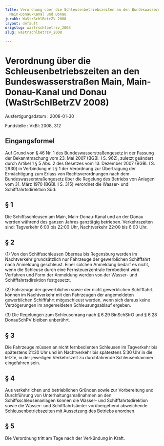 ```yaml
---
Title: Verordnung über die Schleusenbetriebszeiten an den Bundeswasserstraßen Main,
  Main-Donau-Kanal und Donau
jurabk: WaStrSchlBetrZV 2008
layout: default
origslug: wastrschlbetrzv_2008
slug: wastrschlbetrzv_2008

---
```


# Verordnung über die Schleusenbetriebszeiten an den Bundeswasserstraßen Main, Main-Donau-Kanal und Donau (WaStrSchlBetrZV 2008)

Ausfertigungsdatum
:   2008-01-30

Fundstelle
:   VkBl: 2008, 312

## Eingangsformel

Auf Grund von § 46 Nr. 1 des Bundeswasserstraßengesetz in der  Fassung
der Bekanntmachung vom 23. Mai 2007 (BGBl. I S. 962), zuletzt geändert
durch Artikel 1 § 5 Abs. 2 des Gesetzes vom 13. Dezember 2007 (BGBl. I
S. 2930) in Verbindung mit § 1 der Verordnung zur Übertragung der
Ermächtigung zum Erlass von Rechtsverordnungen nach dem
Bundeswasserstraßengesetz über die Regelung des  Betriebs von Anlagen
vom 31. März 1970 (BGBl. I S. 315) verordnet die Wasser- und
Schifffahrtsdirektion Süd:

## § 1

Die Schiffsschleusen am Main, Main-Donau-Kanal und an der Donau werden
während des ganzen Jahres ganztägig betrieben. Verkehrszeiten sind:
Tagverkehr  6:00 bis 22:00 Uhr, Nachtverkehr 22:00 bis 6:00 Uhr.

## § 2

(1) Von den Schiffsschleusen Obernau bis Regensburg werden im
Nachtverkehr grundsätzlich nur Fahrzeuge der gewerblichen Schifffahrt
nach Anmeldung geschleust. Einer solchen Anmeldung bedarf es nicht,
wenn die Schleuse durch eine Fernsteuerzentrale fernbedient wird.
Verfahren und Form der Anmeldung werden von der Wasser- und
Schifffahrtsdirektion festgesetzt.

(2) Fahrzeuge der gewerblichen sowie der nicht gewerblichen
Schifffahrt können im Nachtverkehr mit den Fahrzeugen der angemeldeten
gewerblichen Schifffahrt mitgeschleust werden, wenn sich daraus keine
Verzögerungen im angemeldeten Schleusungsablauf ergeben.

(3) Die Regelungen zum Schleusenrang nach § 6.29 BinSchStrO und § 6.28
DonauSchPV bleiben unberührt.

## § 3

Die Fahrzeuge müssen an nicht fernbedienten Schleusen im Tagverkehr
bis spätestens 21:30 Uhr und im Nachtverkehr bis spätestens 5:30 Uhr
in die letzte,  in der jeweiligen Verkehrszeit zu durchfahrende
Schleusenkammer eingefahren sein.

## § 4

Aus verkehrlichen und betrieblichen Gründen sowie zur Vorbereitung und
Durchführung von Unterhaltungsmaßnahmen an den Schiffsschleusenanlagen
können die Wasser- und Schifffahrtsdirektion sowie die Wasser- und
Schifffahrtsämter vorübergehend abweichende Schleusenbetriebszeiten
mit Aussetzung des Betriebs anordnen.

## § 5

Die Verordnung tritt am Tage nach der Verkündung in Kraft.


